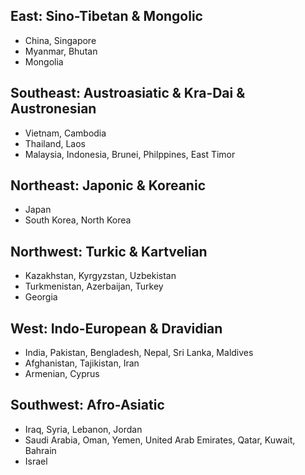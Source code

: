 ## East: Sino-Tibetan & Mongolic
* China, Singapore
* Myanmar, Bhutan
* Mongolia

## Southeast: Austroasiatic & Kra-Dai & Austronesian
* Vietnam, Cambodia
* Thailand, Laos
* Malaysia, Indonesia, Brunei, Philppines, East Timor

## Northeast: Japonic & Koreanic

* Japan
* South Korea, North Korea

## Northwest: Turkic & Kartvelian

* Kazakhstan, Kyrgyzstan, Uzbekistan
* Turkmenistan, Azerbaijan, Turkey
* Georgia

## West: Indo-European & Dravidian

* India, Pakistan, Bengladesh, Nepal, Sri Lanka, Maldives
* Afghanistan, Tajikistan, Iran
* Armenian, Cyprus

## Southwest: Afro-Asiatic

* Iraq, Syria, Lebanon, Jordan
* Saudi Arabia, Oman, Yemen, United Arab Emirates, Qatar, Kuwait, Bahrain
* Israel


